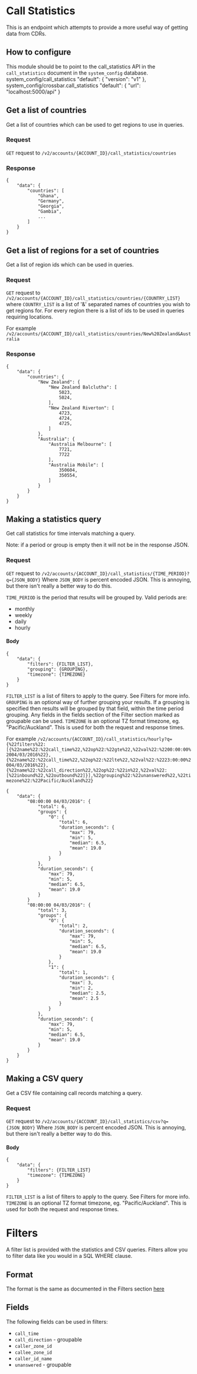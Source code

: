 # Call Statistics

This is an endpoint which attempts to provide a more useful way of getting
data from CDRs.

## How to configure

This module should be to point to the call_statistics API in the `call_statistics`
document in the `system_config` database.
system_config/call_statistics
   "default": {
       "version": "v1"
   },
system_config/crossbar.call_statistics
   "default": {
       "url": "localhost:5000/api"
   }

## Get a list of countries

Get a list of countries which can be used to get regions to use in queries.

### Request

`GET` request to `/v2/accounts/{ACCOUNT_ID}/call_statistics/countries`

### Response

```
{
    "data": {
        "countries": [
            "Ghana",
            "Germany",
            "Georgia",
            "Gambia",
            ...
        ]
    }
}
```

## Get a list of regions for a set of countries

Get a list of region ids which can be used in queries.

### Request

`GET` request to `/v2/accounts/{ACCOUNT_ID}/call_statistics/countries/{COUNTRY_LIST}`
where `COUNTRY_LIST` is a list of '&' separated names of countries you wish to get regions
for. For every region there is a list of ids to be used in queries requiring locations.

For example `/v2/accounts/{ACCOUNT_ID}/call_statistics/countries/New%20Zealand&Australia`

### Response

```
{
    "data": {
        "countries": {
            "New Zealand": {
                "New Zealand Balclutha": [
                    5023,
                    5024,
                ],
                "New Zealand Riverton": [
                    4723,
                    4724,
                    4725,
                ]
            },
            "Australia": {
                "Australia Melbourne": [
                    7721,
                    7722
                ],
                "Australia Mobile": [
                    350604,
                    350554,
                ]
            }
        }
    }
}
```

## Making a statistics query

Get call statistics for time intervals matching a query.

Note: if a period or group is empty then it will not be in the response JSON.

### Request

`GET` request to `/v2/accounts/{ACCOUNT_ID}/call_statistics/{TIME_PERIOD}?q={JSON_BODY}`
Where `JSON_BODY` is percent encoded JSON. This is annoying, but there isn't
really a better way to do this.

`TIME_PERIOD` is the period that results will be grouped by. Valid periods are:
* monthly
* weekly
* daily
* hourly

#### Body

```
{
    "data": {
        "filters": {FILTER_LIST},
        "grouping": {GROUPING},
        "timezone": {TIMEZONE}
    }
}
```

`FILTER_LIST` is a list of filters to apply to the query. See Filters for more info.
`GROUPING` is an optional way of further grouping your results. If a grouping
is specified then results will be grouped by that field, within the time period
grouping. Any fields in the fields section of the Filter section marked as groupable
can be used.
`TIMEZONE` is an optional TZ format timezone, eg. "Pacific/Auckland". This is
used for both the request and response times.

For example `/v2/accounts/{ACCOUNT_ID}/call_statistics/hourly?q={%22filters%22:[{%22name%22:%22call_time%22,%22op%22:%22gte%22,%22val%22:%2200:00:00%2004/03/2016%22},{%22name%22:%22call_time%22,%22op%22:%22lte%22,%22val%22:%2223:00:00%2004/03/2016%22},{%22name%22:%22call_direction%22,%22op%22:%22in%22,%22val%22:[%22inbound%22,%22outbound%22]}],%22grouping%22:%22unanswered%22,%22timezone%22:%22Pacific/Auckland%22}`

```
{
    "data": {
        "08:00:00 04/03/2016": {
            "total": 6,
            "groups": {
                "0": {
                    "total": 6,
                    "duration_seconds": {
                        "max": 79,
                        "min": 5,
                        "median": 6.5,
                        "mean": 19.0
                    }
                }
            },
            "duration_seconds": {
                "max": 79,
                "min": 5,
                "median": 6.5,
                "mean": 19.0
            }
        }
        "08:00:00 04/03/2016": {
            "total": 3,
            "groups": {
                "0": {
                    "total": 2,
                    "duration_seconds": {
                        "max": 79,
                        "min": 5,
                        "median": 6.5,
                        "mean": 19.0
                    }
                },
                "1": {
                    "total": 1,
                    "duration_seconds": {
                        "max": 3,
                        "min": 2,
                        "median": 2.5,
                        "mean": 2.5
                    }
                }
            },
            "duration_seconds": {
                "max": 79,
                "min": 5,
                "median": 6.5,
                "mean": 19.0
            }
        }
    }
}
```

## Making a CSV query

Get a CSV file containing call records matching a query.

### Request

`GET` request to `/v2/accounts/{ACCOUNT_ID}/call_statistics/csv?q={JSON_BODY}`
Where `JSON_BODY` is percent encoded JSON. This is annoying, but there isn't
really a better way to do this.

#### Body

```
{
    "data": {
        "filters": {FILTER_LIST}
        "timezone": {TIMEZONE}
    }
}
```
`FILTER_LIST` is a list of filters to apply to the query. See Filters for more info.
`TIMEZONE` is an optional TZ format timezone, eg. "Pacific/Auckland". This is
used for both the request and response times.

# Filters

A filter list is provided with the statistics and CSV queries. Filters allow
you to filter data like you would in a SQL WHERE clause.

## Format

The format is the same as documented in the Filters section [here](https://flask-restless.readthedocs.org/en/stable/searchformat.html#query-format)

## Fields

The following fields can be used in filters:

* `call_time`
* `call_direction` - groupable
* `caller_zone_id`
* `callee_zone_id`
* `caller_id_name`
* `unanswered` - groupable
